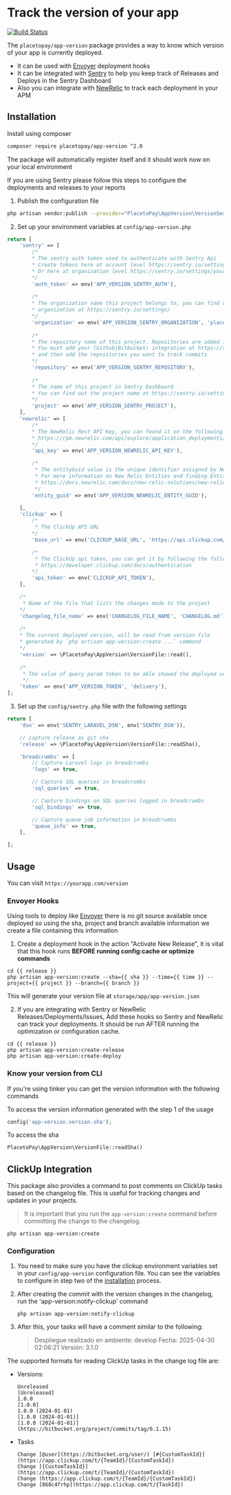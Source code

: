 # Track the version of your app

[![Build Status](https://travis-ci.org/placetopay-org/app-version.svg?branch=master)](https://travis-ci.org/placetopay-org/app-version)

The `placetopay/app-version` package provides a way to know which version of your app is currently deployed.

* It can be used with [Envoyer](https://envoyer.io/) deployment hooks
* It can be integrated with [Sentry](https://sentry.io) to help you keep track of Releases and Deploys in the Sentry
  Dashboard
* Also you can integrate with [NewRelic](https://newrelic.com) to track each deployment in your APM

## Installation

Install using composer

```bash
composer require placetopay/app-version ^2.0
```

The package will automatically register itself and it should work now on your local environment

If you are using Sentry please follow this steps to configure the deployments and releases to your reports

1. Publish the configuration file

 ```bash
 php artisan vendor:publish --provider="PlacetoPay\AppVersion\VersionServiceProvider"
 ```

2. Set up your environment variables at `config/app-version.php`

```php
return [
    'sentry' => [
        /*
        * The sentry auth token used to authenticate with Sentry Api
        * Create tokens here at account level https://sentry.io/settings/account/api/auth-tokens/
        * Or here at organization level https://sentry.io/settings/your-organization/developer-settings/
        */
        'auth_token' => env('APP_VERSION_SENTRY_AUTH'),
        
        /*
        * The organization name this project belongs to, you can find out the
        * organization at https://sentry.io/settings/
        */
        'organization' => env('APP_VERSION_SENTRY_ORGANIZATION', 'placetopay'),
        
        /*
        * The repository name of this project. Repositories are added in sentry as integrations.
        * You must add your (Github|Bitbucket) integration at https://sentry.io/settings/your-organization/integrations/
        * and then add the repositories you want to track commits
        */
        'repository' => env('APP_VERSION_SENTRY_REPOSITORY'),
        
        /*
        * The name of this project in Sentry Dashboard
        * You can find out the project name at https://sentry.io/settings/your-organization/projects/
        */
        'project' => env('APP_VERSION_SENTRY_PROJECT'),
    ],
    'newrelic' => [
        /*
        * The NewRelic Rest API Key, you can found it on the following URL when you are logged in
        * https://rpm.newrelic.com/api/explore/application_deployments/create
        */
        'api_key' => env('APP_VERSION_NEWRELIC_API_KEY'),

        /*
         * The entityGuid value is the unique identifier assigned by New Relic to your system components during instrumentation and setup processes.
         * For more information on New Relic Entities and finding Entity GUIDs, see this guide.
         * https://docs.newrelic.com/docs/new-relic-solutions/new-relic-one/core-concepts/what-entity-new-relic/#find
         */
        'entity_guid' => env('APP_VERSION_NEWRELIC_ENTITY_GUID'),

    ],
    'clickup' => [
        /*
         * The ClickUp API URL
        */
        'base_url' => env('CLICKUP_BASE_URL', 'https://api.clickup.com/api/v2'),

        /*
         * The ClickUp api token, you can get it by following the following documentation
         * https://developer.clickup.com/docs/authentication
        */
        'api_token' => env('CLICKUP_API_TOKEN'),
    ],

    /*
     * Name of the file that lists the changes made to the project
    */
    'changelog_file_name' => env('CHANGELOG_FILE_NAME', 'CHANGELOG.md'),
    
    /*
    * The current deployed version, will be read from version file
    * generated by `php artisan app-version:create ...` command
    */
    'version' => \PlacetoPay\AppVersion\VersionFile::read(),
    
    /*
     * The value of query param token to be able showed the deployed version.
     */
    'token' => env('APP_VERSION_TOKEN', 'delivery'),
];
```

3. Set up the `config/sentry.php` file with the following settings
```php
return [
    'dsn' => env('SENTRY_LARAVEL_DSN', env('SENTRY_DSN')),

    // capture release as git sha
    'release' => \PlacetoPay\AppVersion\VersionFile::readSha(),

    'breadcrumbs' => [
        // Capture Laravel logs in breadcrumbs
        'logs' => true,

        // Capture SQL queries in breadcrumbs
        'sql_queries' => true,

        // Capture bindings on SQL queries logged in breadcrumbs
        'sql_bindings' => true,

        // Capture queue job information in breadcrumbs
        'queue_info' => true,
    ],

];
```

## Usage

You can visit `https://yourapp.com/version`

### Envoyer Hooks

Using tools to deploy like [Envoyer](https://envoyer.io) there is no git source available once deployed so using the
sha, project and branch available information we create a file containing this information

1. Create a deployment hook in the action "Activate New Release", it is vital that this hook runs **BEFORE running
   config:cache or optimize commands**

```shell
cd {{ release }}
php artisan app-version:create --sha={{ sha }} --time={{ time }} --project={{ project }} --branch={{ branch }}
```

This will generate your version file at `storage/app/app-version.json`

2. If you are integrating with Sentry or NewRelic Releases/Deployments/Issues, Add these hooks so Sentry and NewRelic
   can track your deployments. It should be run AFTER running the optimization or configuration cache.

```shell
cd {{ release }}
php artisan app-version:create-release
php artisan app-version:create-deploy
``` 

### Know your version from CLI

If you're using tinker you can get the version information with the following commands

To access the version information generated with the step 1 of the usage

```php 
config('app-version.version.sha'); 
```

To access the sha

```php 
PlacetoPay\AppVersion\VersionFile::readSha()
```

## ClickUp Integration
This package also provides a command to post comments on ClickUp tasks based on the changelog file.
This is useful for tracking changes and updates in your projects.

>It is important that you run the `app-version:create` command before committing the change to the changelog.

```shell
php artisan app-version:create
``` 

### Configuration

1. You need to make sure you have the clickup environment variables set in your `config/app-version` configuration file.
   You can see the variables to configure in step two of the [installation](installation) process.


2. After creating the commit with the version changes in the changelog, run the 'app-version:notify-clickup' command
    ```shell
    php artisan app-version:notify-clickup
    ``` 

3. After this, your tasks will have a comment similar to the following:

   >Despliegue realizado en ambiente: develop
   Fecha: 2025-04-30 02:06:21
   Versión: 3.1.0


The supported formats for reading ClickUp tasks in the change log file are:
* Versions:
     ```
  Unreleased
  [Unreleased]
  1.0.0
  [1.0.0]
  1.0.0 (2024-01-01)
  [1.0.0 (2024-01-01)]
  [1.0.0 (2024-01-01)](https://bitbucket.org/project/commits/tag/6.1.15) 
     ```

* Tasks
     ```
  Change [@user](https://bitbucket.org/user/) [#{CustomTaskId}](https://app.clickup.com/t/{TeamId}/{CustomTaskId})
  Change [{CustomTaskId}](https://app.clickup.com/t/{TeamId}/{CustomTaskId})
  Change (https://app.clickup.com/t/{TeamId}/{CustomTaskId}) 
  Change [868c4frhp](https://app.clickup.com/t/{TaskId})
     ```
